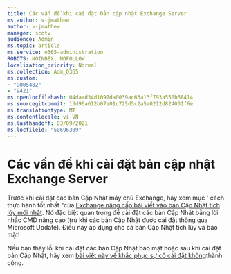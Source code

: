 ```yaml
---
title: Các vấn đề khi cài đặt bản cập nhật Exchange Server
ms.author: v-jmathew
author: v-jmathew
manager: scotv
audience: Admin
ms.topic: article
ms.service: o365-administration
ROBOTS: NOINDEX, NOFOLLOW
localization_priority: Normal
ms.collection: Adm_O365
ms.custom:
- "9005482"
- "9421"
ms.openlocfilehash: 04daad34d1097da0039ac63a13f793a550b68414
ms.sourcegitcommit: 13d96a612b67e01c725d5c2a5a0212d824031f6e
ms.translationtype: MT
ms.contentlocale: vi-VN
ms.lasthandoff: 03/09/2021
ms.locfileid: "50696309"
---
```

# <a name="issues-when-installing-exchange-server-updates"></a>Các vấn đề khi cài đặt bản cập nhật Exchange Server

Trước khi cài đặt các bản Cập Nhật máy chủ Exchange, hãy xem mục ' cách thực hành tốt nhất "của [Exchange nâng cấp bài viết vào bản Cập Nhật tích lũy mới nhất](https://docs.microsoft.com/Exchange/plan-and-deploy/install-cumulative-updates). Nó đặc biệt quan trọng để cài đặt các bản Cập Nhật bằng lời nhắc CMD nâng cao (trừ khi các bản Cập Nhật được cài đặt thông qua Microsoft Update). Điều này áp dụng cho cả bản Cập Nhật tích lũy và bảo mật!

Nếu bạn thấy lỗi khi cài đặt các bản Cập Nhật bảo mật hoặc sau khi cài đặt bản Cập Nhật, hãy xem [bài viết này về khắc phục sự cố cài đặt không](https://aka.ms/exupdatefaq)thành công.
